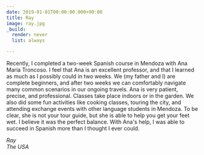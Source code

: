 ```yaml
---
date: 2019-01-01T00:00:00.000+00:00
title: Ray
image: ray.jpg
_build:
  render: never
  list: always

---
```

Recently, I completed a two-week Spanish course in Mendoza with Ana Maria Troncoso. I feel that Ana is an excellent professor, and that I learned as much as I possibly could in two weeks. We (my father and I) are complete beginners, and after two weeks we can comfortably navigate many common scenarios in our ongoing travels. Ana is very patient, precise, and professional. Classes take place indoors or in the garden. We also did some fun activities like cooking classes, touring the city, and attending exchange events with other language students in Mendoza. To be clear, she is not your tour guide, but she is able to help you get your feet wet. I believe it was the perfect balance. With Ana's help, I was able to succeed in Spanish more than I thought I ever could.

_Ray_\
_The USA_
